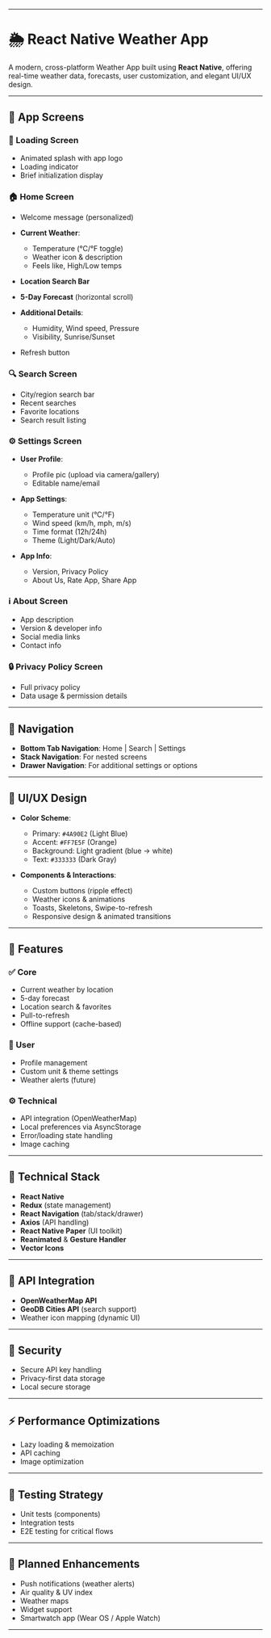 
---

# 🌦️ React Native Weather App

A modern, cross-platform Weather App built using **React Native**, offering real-time weather data, forecasts, user customization, and elegant UI/UX design.

---

## 📱 App Screens

### 🔄 Loading Screen

* Animated splash with app logo
* Loading indicator
* Brief initialization display

### 🏠 Home Screen

* Welcome message (personalized)
* **Current Weather**:

  * Temperature (°C/°F toggle)
  * Weather icon & description
  * Feels like, High/Low temps
* **Location Search Bar**
* **5-Day Forecast** (horizontal scroll)
* **Additional Details**:

  * Humidity, Wind speed, Pressure
  * Visibility, Sunrise/Sunset
* Refresh button

### 🔍 Search Screen

* City/region search bar
* Recent searches
* Favorite locations
* Search result listing

### ⚙️ Settings Screen

* **User Profile**:

  * Profile pic (upload via camera/gallery)
  * Editable name/email
* **App Settings**:

  * Temperature unit (°C/°F)
  * Wind speed (km/h, mph, m/s)
  * Time format (12h/24h)
  * Theme (Light/Dark/Auto)
* **App Info**:

  * Version, Privacy Policy
  * About Us, Rate App, Share App

### ℹ️ About Screen

* App description
* Version & developer info
* Social media links
* Contact info

### 🔒 Privacy Policy Screen

* Full privacy policy
* Data usage & permission details

---

## 🧭 Navigation

* **Bottom Tab Navigation**: Home | Search | Settings
* **Stack Navigation**: For nested screens
* **Drawer Navigation**: For additional settings or options

---

## 🎨 UI/UX Design

* **Color Scheme**:

  * Primary: `#4A90E2` (Light Blue)
  * Accent: `#FF7E5F` (Orange)
  * Background: Light gradient (blue → white)
  * Text: `#333333` (Dark Gray)

* **Components & Interactions**:

  * Custom buttons (ripple effect)
  * Weather icons & animations
  * Toasts, Skeletons, Swipe-to-refresh
  * Responsive design & animated transitions

---

## 🌟 Features

### ✅ Core

* Current weather by location
* 5-day forecast
* Location search & favorites
* Pull-to-refresh
* Offline support (cache-based)

### 👤 User

* Profile management
* Custom unit & theme settings
* Weather alerts (future)

### ⚙️ Technical

* API integration (OpenWeatherMap)
* Local preferences via AsyncStorage
* Error/loading state handling
* Image caching

---

## 🧱 Technical Stack

* **React Native**
* **Redux** (state management)
* **React Navigation** (tab/stack/drawer)
* **Axios** (API handling)
* **React Native Paper** (UI toolkit)
* **Reanimated** & **Gesture Handler**
* **Vector Icons**

---

## 🔌 API Integration

* **OpenWeatherMap API**
* **GeoDB Cities API** (search support)
* Weather icon mapping (dynamic UI)

---

## 🔐 Security

* Secure API key handling
* Privacy-first data storage
* Local secure storage

---

## ⚡ Performance Optimizations

* Lazy loading & memoization
* API caching
* Image optimization

---

## 🧪 Testing Strategy

* Unit tests (components)
* Integration tests
* E2E testing for critical flows

---

## 🚀 Planned Enhancements

* Push notifications (weather alerts)
* Air quality & UV index
* Weather maps
* Widget support
* Smartwatch app (Wear OS / Apple Watch)

---


